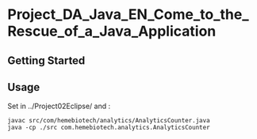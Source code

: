 # Project_DA_Java_EN_Come_to_the_Rescue_of_a_Java_Application

## Getting Started
## Usage
Set in ../Project02Eclipse/ and :
```
javac src/com/hemebiotech/analytics/AnalyticsCounter.java
java -cp ./src com.hemebiotech.analytics.AnalyticsCounter
```